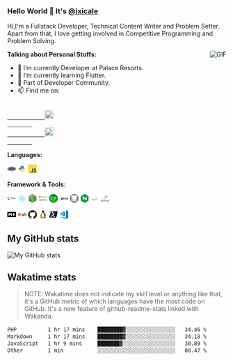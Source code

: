 <!--
**ixicale/ixicale** is a ✨ _special_ ✨ repository because its `README.md` (this file) appears on your GitHub profile.

Here are some ideas to get you started:

- 🔭 I’m currently working on ...
- 🌱 I’m currently learning ...
- 👯 I’m looking to collaborate on ...
- 🤔 I’m looking for help with ...
- 💬 Ask me about ...
- 📫 How to reach me: ...
- 😄 Pronouns: ...
- ⚡ Fun fact: ...

-->

### Hello World 👋 It's [@ixicale](https://in.linkedin.com/in/ixicale)

Hi,I'm a Fullstack Developer, Technical Content Writer and Problem Setter. Apart from that, I love getting involved in Competitive Programming and Problem Solving.

<img align="right" height="365" alt="GIF" src="https://media.giphy.com/media/USV0ym3bVWQJJmNu3N/giphy.gif" />

**Talking about Personal Stuffs:**

-   🔭 I’m currently Developer at Palace Resorts.
-   🌱 I’m currently learning Flutter.
-   👯 Part of Developer Community.
-   📫 Find me on:

<p>
    <!-- <a href="https://ixicale.github.io/" target="_blank" rel="noopener noreferrer">
        <code>
            <img
                class="text-red" height="20" width="20"
                src="https://raw.githubusercontent.com/iconic/open-iconic/master/svg/globe.svg"
            />
        </code>
    </a> -->
    <a href="https://linkedin.com/in/ixicale">
        <code>
            <img
                class="text-red" height="20" width="20"
                src="https://cdn.jsdelivr.net/npm/simple-icons@v3/icons/linkedin.svg"
            />
        </code>
    </a>
    <a href="mailto:ixicaleescalante@gmail.com" >
        <code>
            <img
                class="text-red" height="20" width="20"
                src="https://cdn.jsdelivr.net/npm/simple-icons@v4/icons/gmail.svg"
            />
        </code>
    </a>
</p>

**Languages:**

<code><img height="20" width="20" alt="php" src="https://raw.githubusercontent.com/github/explore/master/topics/php/php.png" /></code>
<code><img height="20" width="20" alt="python" src="https://raw.githubusercontent.com/github/explore/master/topics/python/python.png" /></code>
<code><img height="20" width="20" alt="javascript" src="https://raw.githubusercontent.com/github/explore/master/topics/javascript/javascript.png" /></code>

**Framework & Tools:**

<code><img height="20" width="20" alt="flask" src="https://raw.githubusercontent.com/github/explore/master/topics/flask/flask.png" /></code>
<code><img height="20" width="20" alt="react" src="https://raw.githubusercontent.com/github/explore/master/topics/react/react.png" /></code>
<code><img height="20" width="20" alt="nodejs" src="https://raw.githubusercontent.com/github/explore/master/topics/nodejs/nodejs.png" /></code>
<code><img height="20" width="20" alt="aspnet" src="https://raw.githubusercontent.com/github/explore/master/topics/aspnet/aspnet.png" /></code>
<code><img height="20" width="20" alt="csharp" src="https://raw.githubusercontent.com/github/explore/master/topics/csharp/csharp.png" /></code>
<code><img height="20" width="20" alt="bash" src="https://raw.githubusercontent.com/github/explore/master/topics/bash/bash.png" /></code>
<code><img height="20" width="20" alt="material-design" src="https://raw.githubusercontent.com/github/explore/master/topics/material-design/material-design.png" /></code>
<code><img height="20" width="20" alt="nginx" src="https://raw.githubusercontent.com/github/explore/master/topics/nginx/nginx.png" /></code>
<code><img height="20" width="20" alt="mysql" src="https://raw.githubusercontent.com/github/explore/master/topics/mysql/mysql.png" /></code>
<code><img height="20" width="20" alt="sql-server" src="https://raw.githubusercontent.com/github/explore/master/topics/sql-server/sql-server.png" /></code>

<code><img height="20" width="20" alt="markdown" src="https://raw.githubusercontent.com/github/explore/master/topics/markdown/markdown.png" /></code>
<code><img height="20" width="20" alt="git" src="https://raw.githubusercontent.com/github/explore/master/topics/git/git.png" /></code>
<code><img height="20" width="20" alt="github" src="https://raw.githubusercontent.com/github/explore/master/topics/github/github.png" /></code>
<code><img height="20" width="20" alt="linux" src="https://raw.githubusercontent.com/github/explore/master/topics/linux/linux.png" /></code>
<code><img height="20" width="20" alt="powershell" src="https://raw.githubusercontent.com/github/explore/master/topics/powershell/powershell.png" /></code>
<code><img height="20" width="20" alt="visual-studio-code" src="https://raw.githubusercontent.com/github/explore/master/topics/visual-studio-code/visual-studio-code.png" /></code>

## My GitHub stats

![My GitHub stats](https://github-readme-stats.vercel.app/api?username=ixicale&show_icons=true&count_private=true&include_all_commits=true&hide_border=true)

## Wakatime stats

> NOTE: Wakatime does not indicate my skill level or anything like that, it's a GitHub metric of which languages have the most code on GitHub. It's a new feature of github-readme-stats linked with Wakanda.

<!--START_SECTION:waka-->
```text
PHP          1 hr 17 mins    ████████▓░░░░░░░░░░░░░░░░   34.46 % 
Markdown     1 hr 17 mins    ████████▓░░░░░░░░░░░░░░░░   34.18 % 
JavaScript   1 hr 9 mins     ███████▓░░░░░░░░░░░░░░░░░   30.89 % 
Other        1 min           ░░░░░░░░░░░░░░░░░░░░░░░░░   00.47 % 
```
<!--END_SECTION:waka-->
